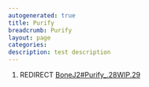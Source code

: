 ```yaml
---
autogenerated: true
title: Purify
breadcrumb: Purify
layout: page
categories: 
description: test description
---
```


1.  REDIRECT [BoneJ2\#Purify\_.28WIP.29](BoneJ2#Purify_.28WIP.29)
